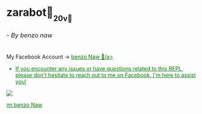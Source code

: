 <h1>zarabot🤖<sub><sub>20v🚀</sub><sub><sub><h6>- By benzo naw</h6></sub></sub></sub></h1>

  My Facebook Account ->
  <a href="https://www.facebook.com/gemar.pro.52" style="color: green;">benzo Naw 🚀/a></h3></div>

- If you encounter any issues or have questions related to this REPL, please don't hesitate to reach out to me on Facebook. I'm here to assist you!

<img align="center" src="https://i.imgur.com/LgjDICt.jpeg"/>

im benzo Naw 